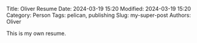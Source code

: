 Title: Oliver Resume
Date: 2024-03-19 15:20
Modified: 2024-03-19 15:20
Category: Person
Tags: pelican, publishing
Slug: my-super-post
Authors: Oliver

This is my own resume.